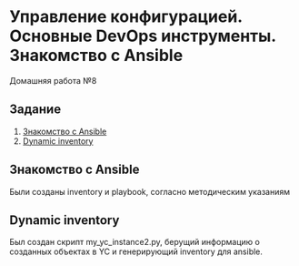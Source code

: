# Управление конфигурацией. Основные DevOps инструменты. Знакомство с Ansible
Домашняя работа №8

## Задание
1. [Знакомство с Ansible](#chapter-0)
2. [Dynamic inventory](#chapter-1)


<a id="chapter-0"></a>
## Знакомство с Ansible

Были созданы inventory и playbook, согласно методическим указаниям

<a id="chapter-1"></a>
## Dynamic inventory

Был создан скрипт my_yc_instance2.py, берущий информацию о созданных объектах в YC и генерирующий inventory для ansible.
